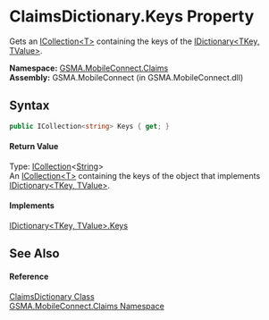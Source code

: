 ClaimsDictionary.Keys Property
==============================
Gets an [ICollection&lt;T>][1] containing the keys of the [IDictionary&lt;TKey, TValue>][2].

**Namespace:** [GSMA.MobileConnect.Claims][3]  
**Assembly:** GSMA.MobileConnect (in GSMA.MobileConnect.dll)

Syntax
------

```csharp
public ICollection<string> Keys { get; }
```

#### Return Value
Type: [ICollection][1]&lt;[String][4]>  
An [ICollection&lt;T>][1] containing the keys of the object that implements [IDictionary&lt;TKey, TValue>][2].
#### Implements
[IDictionary&lt;TKey, TValue>.Keys][5]  


See Also
--------

#### Reference
[ClaimsDictionary Class][6]  
[GSMA.MobileConnect.Claims Namespace][3]  

[1]: http://msdn.microsoft.com/en-us/library/92t2ye13
[2]: http://msdn.microsoft.com/en-us/library/s4ys34ea
[3]: ../README.md
[4]: http://msdn.microsoft.com/en-us/library/s1wwdcbf
[5]: http://msdn.microsoft.com/en-us/library/1ebzfbyx
[6]: README.md
[7]: ../../_icons/Help.png